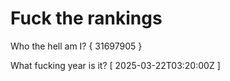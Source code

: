 # Fuck the rankings

Who the hell am I?
{ 31697905 }

What fucking year is it?
[ 2025-03-22T03:20:00Z ]
